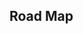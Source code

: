 ## Road Map

<iframe
  :src="$withBase('/prime-number.html')"
  width="100%"
  height="800"
  frameborder="0"
  scrolling="No"
  leftmargin="0"
  topmargin="0"
/>

打怪路线：

- 判定质数：204 -> 866
- 分解质因数：
- 筛质数：欧拉筛法

## 质数

大于 1 的正整数，如果只包含 1 和本身两个约数，就是质数（也叫素数）

### 试除法判定质数

```cpp
bool is_prime(int x)
{
    if (x < 2) return false;
    for (int i = 2; i <= x / i; i ++ )
        if (x % i == 0)
            return false;
    return true;
}
```

### 分解质因数

对正整数 x 分解质因数，输出 因子 和 个数

```cpp
void divide_prime(int n) {
    for (int i = 2; i <= n/i; i ++ ) {
        if (n % i == 0) {
            int cnt = 0;
            while (n % i== 0)  n = n /i, cnt++;
            cout << i << ' ' << cnt << endl;
        }
    }
    if (n > 1) cout << n << ' ' << 1 << endl;
}
```
